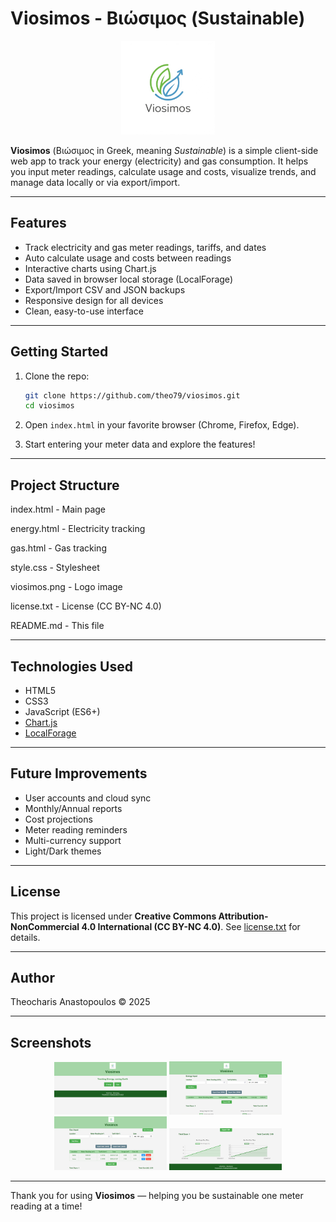 # Viosimos - Βιώσιμος (Sustainable)

<p align="center">
  <img src="viosimos.png" alt="Viosimos Logo" width="150" />
</p>

**Viosimos** (Βιώσιμος in Greek, meaning *Sustainable*) is a simple client-side web app to track your energy (electricity) and gas consumption. It helps you input meter readings, calculate usage and costs, visualize trends, and manage data locally or via export/import.

---

## Features

- Track electricity and gas meter readings, tariffs, and dates
- Auto calculate usage and costs between readings
- Interactive charts using Chart.js
- Data saved in browser local storage (LocalForage)
- Export/Import CSV and JSON backups
- Responsive design for all devices
- Clean, easy-to-use interface

---

## Getting Started

1. Clone the repo:

    ```bash
    git clone https://github.com/theo79/viosimos.git
    cd viosimos
    ```

2. Open `index.html` in your favorite browser (Chrome, Firefox, Edge).

3. Start entering your meter data and explore the features!

---

## Project Structure

index.html - Main page

energy.html - Electricity tracking

gas.html - Gas tracking

style.css - Stylesheet

viosimos.png - Logo image

license.txt - License (CC BY-NC 4.0)

README.md - This file


---

## Technologies Used

- HTML5  
- CSS3  
- JavaScript (ES6+)  
- [Chart.js](https://www.chartjs.org/)  
- [LocalForage](https://localforage.github.io/localForage/)  

---

## Future Improvements

- User accounts and cloud sync  
- Monthly/Annual reports  
- Cost projections  
- Meter reading reminders  
- Multi-currency support  
- Light/Dark themes  

---

## License

This project is licensed under **Creative Commons Attribution-NonCommercial 4.0 International (CC BY-NC 4.0)**. See [license.txt](./license.txt) for details.

---

## Author

Theocharis Anastopoulos © 2025

---

## Screenshots

<p align="center">
  <img src="screenshot1.png" alt="Screenshot 1" width="180" />
  <img src="screenshot2.png" alt="Screenshot 2" width="180" />
  <img src="screenshot3.png" alt="Screenshot 3" width="180" />
  <img src="screenshot4.png" alt="Screenshot 4" width="180" />
</p>

---

Thank you for using **Viosimos** — helping you be sustainable one meter reading at a time!



